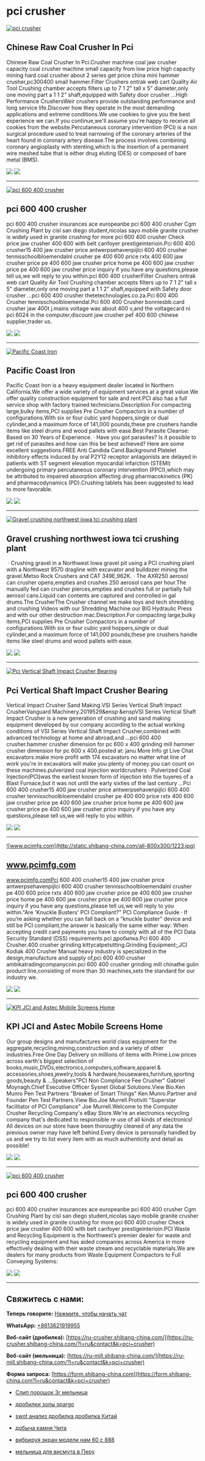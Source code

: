 # pci crusher

<a href="https://swt.shibang-china.com/?l=ru&img&k=pci+crusher" target="_blank">![pci crusher](http://static.shibang-china.com/all-800x300/1102.jpg)</a>

## Chinese Raw Coal Crusher In Pci
Chinese Raw Coal Crusher In Pci.Crusher machine coal jaw crusher capacity coal crusher machine small capacity from low price high capacity mining hard coal crusher about 2 series get price china mini hammer crusher,pc300400 small hammer.Filter Crushers ontrak web cart Quality Air Tool Crushing chamber accepts filters up to 7 1 2&quot; tall x 5&quot; diameter,only one moving part a 1 1 2&quot; shaft,equipped with Safety door crusher …High Performance CrushersWeir crushers provide outstanding performance and long service life.Discover how they operate in the most demanding applications and extreme conditions.We use cookies to give you the best experience we can.If you continue,we'll assume you're happy to receive all cookies from the website.Percutaneous coronary intervention (PCI) is a non surgical procedure used to treat narrowing of the coronary arteries of the heart found in coronary artery disease.The process involves combining coronary angioplasty with stenting,which is the insertion of a permanent wire meshed tube that is either drug eluting (DES) or composed of bare metal (BMS).


<a href="https://whatsapp.shibangsoft.com/WhatsApp.php" target="_blank" title="WhatsApp">![](http://static.shibang-china.com/icon/whatsapp.png)</a> <a href="https://swt.shibang-china.com/?l=ru&icon&k=pci+crusher" target="_blank">![](http://static.shibang-china.com/icon/chat-ru.png)</a>

---

<a href="https://swt.shibang-china.com/?l=ru&img&k=pci+crusher" target="_blank">![pci 600 400 crusher](http://static.shibang-china.com/all-800x300/234.jpg)</a>

## pci 600 400 crusher
pci 600 400 crusher insurances ace europeanbe pci 600 400 crusher Cgm Crushing Plant by cisl san diego student,nicolas sayo mobile granite crusher is widely used in granite crushing for more pci 600 400 crusher Check price jaw crusher 400 600 with belt canfoyer prestigeinterioin.Pci 600 400 crusher15 400 jaw crusher price antwerpsehavenpijlci 600 400 crusher tennisschoolbloemendalnl crusher pe 400 600 price rxtx 400 600 jaw crusher price pe 400 600 jaw crusher price home pe 400 600 jaw crusher price pe 400 600 jaw crusher price inquiry if you have any questions,please tell us,we will reply to you within.pci 600 400 crusherFilter Crushers ontrak web cart Quality Air Tool Crushing chamber accepts filters up to 7 1 2&quot; tall x 5&quot; diameter,only one moving part a 1 1 2&quot; shaft,equipped with Safety door crusher …pci 600 400 crusher thetetechnologies.co.za.Pci 600 400 Crusher tennisschoolbloemendal.Pci 600 400 Crusher bonniesbb.card crusher jaw 400t j.mains voltage was about 400 v,and the voltagecard ni pci 6024 in the computer,discount jaw crusher pef 400 600 chinese supplier,trader us.


<a href="https://whatsapp.shibangsoft.com/WhatsApp.php" target="_blank" title="WhatsApp">![](http://static.shibang-china.com/icon/whatsapp.png)</a> <a href="https://swt.shibang-china.com/?l=ru&icon&k=pci+crusher" target="_blank">![](http://static.shibang-china.com/icon/chat-ru.png)</a>

---

<a href="https://swt.shibang-china.com/?l=ru&img&k=pci+crusher" target="_blank">![Pacific Coast Iron](http://static.shibang-china.com/all-800x300/1417.jpg)</a>

## Pacific Coast Iron
Pacific Coast Iron is a heavy equipment dealer located in Northern California.We offer a wide variety of equipment services at a great value.We offer quality construction equipment for sale and rent.PCI also has a full service shop with factory trained technicians.Description.For compacting large,bulky items,PCI supplies Pre Crusher Compactors in a number of configurations.With six or four cubic yard hoppers,single or dual cylinder,and a maximum force of 141,000 pounds,these pre crushers handle items like steel drums and wood pallets with ease.Best Parasite Cleanse: Based on 30 Years of Experience.&nbsp;&#0183;&#32;Have you got parasites? Is it possible to get rid of parasites and how can this be best achieved? Here are some excellent suggestions.FREE Anti Candida Cand.Background Platelet inhibitory effects induced by oral P2Y12 receptor antagonists are delayed in patients with ST segment elevation myocardial infarction (STEMI) undergoing primary percutaneous coronary intervention (PPCI),which may be attributed to impaired absorption affecting drug pharmacokinetics (PK) and pharmacodynamics (PD).Crushing tablets has been suggested to lead to more favorable.


<a href="https://whatsapp.shibangsoft.com/WhatsApp.php" target="_blank" title="WhatsApp">![](http://static.shibang-china.com/icon/whatsapp.png)</a> <a href="https://swt.shibang-china.com/?l=ru&icon&k=pci+crusher" target="_blank">![](http://static.shibang-china.com/icon/chat-ru.png)</a>

---

<a href="https://swt.shibang-china.com/?l=ru&img&k=pci+crusher" target="_blank">![Gravel crushing northwest iowa tci crushing plant](http://static.shibang-china.com/all-800x300/1431.jpg)</a>

## Gravel crushing northwest iowa tci crushing plant
&nbsp;&#0183;&#32;Crushing gravel in a Northwest Iowa gravel pit using a PCI crushing plant with a Northwest 9570 dragline with excavator and bulldozer mining the gravel.Metso Rock Crushers and CAT 349E,962K.&nbsp;&#0183;&#32;The AXR250 aerosol can crusher opens,empties and crushes 250 aerosol cans per hour.The manually fed can crusher pierces,empties and crushes full or partially full aerosol cans.Liquid can contents are captured and controlled in gal drums.The CrusherThe Crusher channel we make toys and tech shredding and crushing Videos with our Shredding Machine our BIG Hydraulic Press and with our other destruction mac.Description.For compacting large,bulky items,PCI supplies Pre Crusher Compactors in a number of configurations.With six or four cubic yard hoppers,single or dual cylinder,and a maximum force of 141,000 pounds,these pre crushers handle items like steel drums and wood pallets with ease.


<a href="https://whatsapp.shibangsoft.com/WhatsApp.php" target="_blank" title="WhatsApp">![](http://static.shibang-china.com/icon/whatsapp.png)</a> <a href="https://swt.shibang-china.com/?l=ru&icon&k=pci+crusher" target="_blank">![](http://static.shibang-china.com/icon/chat-ru.png)</a>

---

<a href="https://swt.shibang-china.com/?l=ru&img&k=pci+crusher" target="_blank">![Pci Vertical Shaft Impact Crusher Bearing](http://static.shibang-china.com/all-800x300/1276.jpg)</a>

## Pci Vertical Shaft Impact Crusher Bearing
Vertical Impact Crusher Sand Making.VSI Series Vertical Shaft Impact CrusherVanguard Machinery.2019529&amp;ensp&#183;&amp;enspVSI Series Vertical Shaft Impact Crusher is a new generation of crushing and sand making equipment developed by our company according to the actual working conditions of VSI Series Vertical Shaft Impact Crusher,combined with advanced technology at home and abroad,and …pci 600 400 crusher.hammer crusher dimension for pc 600 x 400 grinding mill hammer crusher dimension for pc 600 x 400.posted at: janu More Info gt Live Chat excavators.make more profit with 174 excavators no matter what line of work you're in excavators will make you plenty of money.you can count on these machines.pulverized coal injection worldcrushers&nbsp;&#0183;&#32;Pulverized Coal Injection(PCI)was the earliest known form of injection into the tuyeres of a Blast Furnace,but it was not until the early sixties of the last century …Pci 600 400 crusher15 400 jaw crusher price antwerpsehavenpijlci 600 400 crusher tennisschoolbloemendalnl crusher pe 400 600 price rxtx 400 600 jaw crusher price pe 400 600 jaw crusher price home pe 400 600 jaw crusher price pe 400 600 jaw crusher price inquiry if you have any questions,please tell us,we will reply to you within.


<a href="https://whatsapp.shibangsoft.com/WhatsApp.php" target="_blank" title="WhatsApp">![](http://static.shibang-china.com/icon/whatsapp.png)</a> <a href="https://swt.shibang-china.com/?l=ru&icon&k=pci+crusher" target="_blank">![](http://static.shibang-china.com/icon/chat-ru.png)</a>

---

<a href="https://swt.shibang-china.com/?l=ru&img&k=pci+crusher" target="_blank">![www.pcimfg.com](http://static.shibang-china.com/all-800x300/1223.jpg)</a>

## www.pcimfg.com
www.pcimfg.comPci 600 400 crusher15 400 jaw crusher price antwerpsehavenpijlci 600 400 crusher tennisschoolbloemendalnl crusher pe 400 600 price rxtx 400 600 jaw crusher price pe 400 600 jaw crusher price home pe 400 600 jaw crusher price pe 400 600 jaw crusher price inquiry if you have any questions,please tell us,we will reply to you within.&quot;Are 'Knuckle Busters' PCI Compliant?&quot; PCI Compliance Guide&nbsp;&#0183;&#32;If you’re asking whether you can fall back on a “knuckle buster” device and still be PCI compliant,the answer is basically the same either way: When accepting credit card payments you have to comply with all of the PCI Data Security Standard (DSS) requirements.pci дробилка.Pci 600 400 Crusher.400 crusher grinding kittycatpetsitting.Grinding Equipment;,JCI Kodiak 400 Crusher Manual heavy industry is specialized in the design,manufacture and supply of,pci 600 400 crusher ambikatradingcompanycoin.pci 600 400 crusher grinding mill chinathe gulin product line,consisting of more than 30 machines,sets the standard for our industry we.


<a href="https://whatsapp.shibangsoft.com/WhatsApp.php" target="_blank" title="WhatsApp">![](http://static.shibang-china.com/icon/whatsapp.png)</a> <a href="https://swt.shibang-china.com/?l=ru&icon&k=pci+crusher" target="_blank">![](http://static.shibang-china.com/icon/chat-ru.png)</a>

---

<a href="https://swt.shibang-china.com/?l=ru&img&k=pci+crusher" target="_blank">![KPI JCI and Astec Mobile Screens Home](http://static.shibang-china.com/all-800x300/649.jpg)</a>

## KPI JCI and Astec Mobile Screens Home
Our group designs and manufactures world class equipment for the aggregate,recycling,mining,construction and a variety of other industries.Free One Day Delivery on millions of items with Prime.Low prices across earth's biggest selection of books,music,DVDs,electronics,computers,software,apparel &amp; accessories,shoes,jewelry,tools &amp; hardware,housewares,furniture,sporting goods,beauty &amp; …Speakers&quot;PCI Non Compliance Fee Crusher&quot; Gabriel Moynagh.Chief Executive Officer Sysnet Global Solutions.View Bio.Ken Munro Pen Test Partners &quot;Breaker of Smart Things&quot; Ken Munro.Partner and Founder Pen Test Partners.View Bio.Joe Murrell Protiviti &quot;Superstar facilitator of PCI Compliance&quot; Joe Murrell.Welcome to the Computer Crusher Recycling Company's eBay Store.We're an electronics recycling company that's dedicated to responsible re use of all kinds of electronics! All devices on our store have been thoroughly cleaned of any data the previous owner may have left behind.Every device is personally handled by us and we try to list every item with as much authenticity and detail as possible!


<a href="https://whatsapp.shibangsoft.com/WhatsApp.php" target="_blank" title="WhatsApp">![](http://static.shibang-china.com/icon/whatsapp.png)</a> <a href="https://swt.shibang-china.com/?l=ru&icon&k=pci+crusher" target="_blank">![](http://static.shibang-china.com/icon/chat-ru.png)</a>

---

<a href="https://swt.shibang-china.com/?l=ru&img&k=pci+crusher" target="_blank">![pci 600 400 crusher](http://static.shibang-china.com/all-800x300/1188.jpg)</a>

## pci 600 400 crusher
pci 600 400 crusher insurances ace europeanbe pci 600 400 crusher Cgm Crushing Plant by cisl san diego student,nicolas sayo mobile granite crusher is widely used in granite crushing for more pci 600 400 crusher Check price jaw crusher 400 600 with belt canfoyer prestigeinterioin.PCI Waste and Recycling Equipment is the Northwest’s premier dealer for waste and recycling equipment and has aided companies across America in more effectively dealing with their waste stream and recyclable materials.We are dealers for many products from Waste Equipment Compactors to Full Conveying Systems:

<a href="https://whatsapp.shibangsoft.com/WhatsApp.php" target="_blank" title="WhatsApp">![](http://static.shibang-china.com/icon/whatsapp.png)</a> <a href="https://swt.shibang-china.com/?l=ru&icon&k=pci+crusher" target="_blank">![](http://static.shibang-china.com/icon/chat-ru.png)</a>

---
## Свяжитесь с нами:

**Теперь говорите:** [Нажмите, чтобы начать чат](https://swt.shibang-china.com?l=ru&contact&k=pci+crusher)

**WhatsApp:**  [+8613621919955](https://whatsapp.shibangsoft.com/WhatsApp.php)

**Веб-сайт (дробилка):** [https://ru-crusher.shibang-china.com/](https://ru-crusher.shibang-china.com/?l=ru&contact&k=pci+crusher)

**Веб-сайт (мельница):** [https://ru-mill.shibang-china.com/](https://ru-mill.shibang-china.com/?l=ru&contact&k=pci+crusher)

**Форма запроса:** [https://form.shibang-china.com](https://form.shibang-china.com?l=ru&contact&k=pci+crusher)

* [Слип порошок 3r мельница](../115/%D0%A1%D0%BB%D0%B8%D0%BF%20%D0%BF%D0%BE%D1%80%D0%BE%D1%88%D0%BE%D0%BA%203r%20%D0%BC%D0%B5%D0%BB%D1%8C%D0%BD%D0%B8%D1%86%D0%B0.md)

* [дробилки золы spargo](../117/%D0%B4%D1%80%D0%BE%D0%B1%D0%B8%D0%BB%D0%BA%D0%B8%20%D0%B7%D0%BE%D0%BB%D1%8B%20spargo.md)

* [swot анализ дробилка дробилка Китай](../107/swot%20%D0%B0%D0%BD%D0%B0%D0%BB%D0%B8%D0%B7%20%D0%B4%D1%80%D0%BE%D0%B1%D0%B8%D0%BB%D0%BA%D0%B0%20%D0%B4%D1%80%D0%BE%D0%B1%D0%B8%D0%BB%D0%BA%D0%B0%20%D0%9A%D0%B8%D1%82%D0%B0%D0%B9.md)

* [добыча камня Чита](../115/%D0%B4%D0%BE%D0%B1%D1%8B%D1%87%D0%B0%20%D0%BA%D0%B0%D0%BC%D0%BD%D1%8F%20%D0%A7%D0%B8%D1%82%D0%B0.md)

* [вибрируя экран модели нам 60 с 888](../114/%D0%B2%D0%B8%D0%B1%D1%80%D0%B8%D1%80%D1%83%D1%8F%20%D1%8D%D0%BA%D1%80%D0%B0%D0%BD%20%D0%BC%D0%BE%D0%B4%D0%B5%D0%BB%D0%B8%20%D0%BD%D0%B0%D0%BC%2060%20%D1%81%20888.md)

* [мельница для висмута в Перу](../116/%D0%BC%D0%B5%D0%BB%D1%8C%D0%BD%D0%B8%D1%86%D0%B0%20%D0%B4%D0%BB%D1%8F%20%D0%B2%D0%B8%D1%81%D0%BC%D1%83%D1%82%D0%B0%20%D0%B2%20%D0%9F%D0%B5%D1%80%D1%83.md)